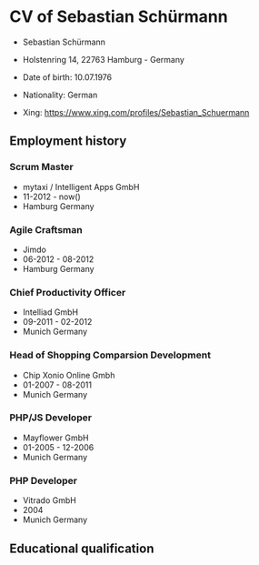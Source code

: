 # CV of Sebastian Schürmann 

* Sebastian Schürmann 
* Holstenring 14, 22763 Hamburg - Germany
* Date of birth: 10.07.1976
* Nationality: German

* Xing: https://www.xing.com/profiles/Sebastian_Schuermann

## Employment history 

### Scrum Master

* mytaxi / Intelligent Apps GmbH 
* 11-2012 - now()
* Hamburg Germany

### Agile Craftsman 

* Jimdo
* 06-2012 - 08-2012
* Hamburg Germany 

### Chief Productivity Officer  

* Intelliad GmbH
* 09-2011 - 02-2012
* Munich Germany

### Head of Shopping Comparsion Development 

* Chip Xonio Online Gmbh
* 01-2007 - 08-2011 
* Munich Germany

### PHP/JS Developer

* Mayflower GmbH 
* 01-2005 - 12-2006
* Munich Germany

### PHP Developer

* Vitrado GmbH 
* 2004
* Munich Germany

## Educational qualification



